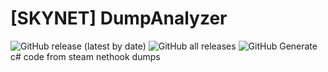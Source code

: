 # [SKYNET] DumpAnalyzer
![GitHub release (latest by date)](https://img.shields.io/github/v/release/Hackerprod/-SKYNET-DumpAnalyzer?style=plastic)
![GitHub all releases](https://img.shields.io/github/downloads/Hackerprod/-SKYNET-DumpAnalyzer/total?style=plastic)
![GitHub](https://img.shields.io/github/issues/Hackerprod/-SKYNET-DumpAnalyzer)
Generate c# code from steam nethook dumps
